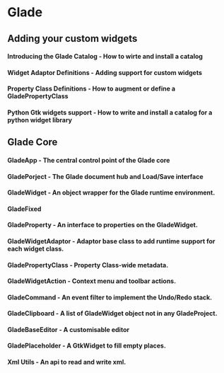 # Glade


## Adding your custom widgets

#### Introducing the Glade Catalog - How to wirte and install a catalog

#### Widget Adaptor Definitions - Adding support for custom widgets

#### Property Class Definitions - How to augment or define a GladePropertyClass

#### Python Gtk widgets support - How to write and install a catalog for a python widget library

## Glade Core

#### GladeApp - The central control point of the Glade core

#### GladePorject - The Glade document hub and Load/Save interface

#### GladeWidget - An object wrapper for the Glade runtime environment.

#### GladeFixed

#### GladeProperty - An interface to properties on the GladeWidget.

#### GladeWidgetAdaptor - Adaptor base class to add runtime support for each widget class.

#### GladePropertyClass - Property Class-wide metadata.

#### GladeWidgetAction - Context menu and toolbar actions.

#### GladeCommand - An event filter to implement the Undo/Redo stack.

#### GladeClipboard - A list of GladeWidget object not in any GladeProject.

#### GladeBaseEditor - A customisable editor

#### GladePlaceholder - A GtkWidget to fill empty places.

#### Xml Utils - An api to read and write xml.
